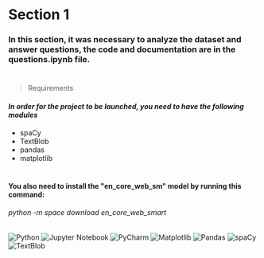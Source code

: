 # Section 1

### In this section, it was necessary to analyze the dataset and answer questions, the code and documentation are in the questions.ipynb file.
#
> Requirements
#### _In order for the project to be launched, you need to have the following modules_
+ spaCy
+ TextBlob
+ pandas
+ matplotlib
#

#### You also need to install the "en_core_web_sm" model by running this command:
######  python -m space download en_core_web_smart

![Python](https://img.shields.io/badge/python-3670A0?style=for-the-badge&logo=python&logoColor=ffdd54)
![Jupyter Notebook](https://img.shields.io/badge/jupyter-%23FA0F00.svg?style=for-the-badge&logo=jupyter&logoColor=white)
![PyCharm](https://img.shields.io/badge/pycharm-143?style=for-the-badge&logo=pycharm&logoColor=black&color=black&labelColor=green)
![Matplotlib](https://img.shields.io/badge/Matplotlib-%23ffffff.svg?style=for-the-badge&logo=Matplotlib&logoColor=black)
![Pandas](https://img.shields.io/badge/pandas-%23150458.svg?style=for-the-badge&logo=pandas&logoColor=white)
![spaCy](https://img.shields.io/badge/spaCy-%2336E7B2.svg?style=for-the-badge&logo=spaCy&logoColor=white)
![TextBlob](https://img.shields.io/badge/TextBlob-%23E6A8E3.svg?style=for-the-badge&logo=TextBlob&logoColor=white)

